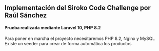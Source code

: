 <h2>
	Implementación del Siroko Code Challenge por Raúl Sánchez
</h2>

<h4>
	Prueba realizada mediante Laravel 10, PHP 8.2
</h4>

<span> Para poner en marcha el proyecto necesitaremos PHP 8.2, Nginx y MySQL</span>
<span> Existe un seeder para crear de forma automática los productos</span>

